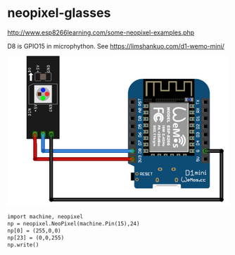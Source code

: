 # neopixel-glasses

http://www.esp8266learning.com/some-neopixel-examples.php

D8 is GPIO15 in microphython. See https://limshankuo.com/d1-wemo-mini/

![](art/test.jpg)

```
import machine, neopixel
np = neopixel.NeoPixel(machine.Pin(15),24)
np[0] = (255,0,0)
np[23] = (0,0,255)
np.write()
```
